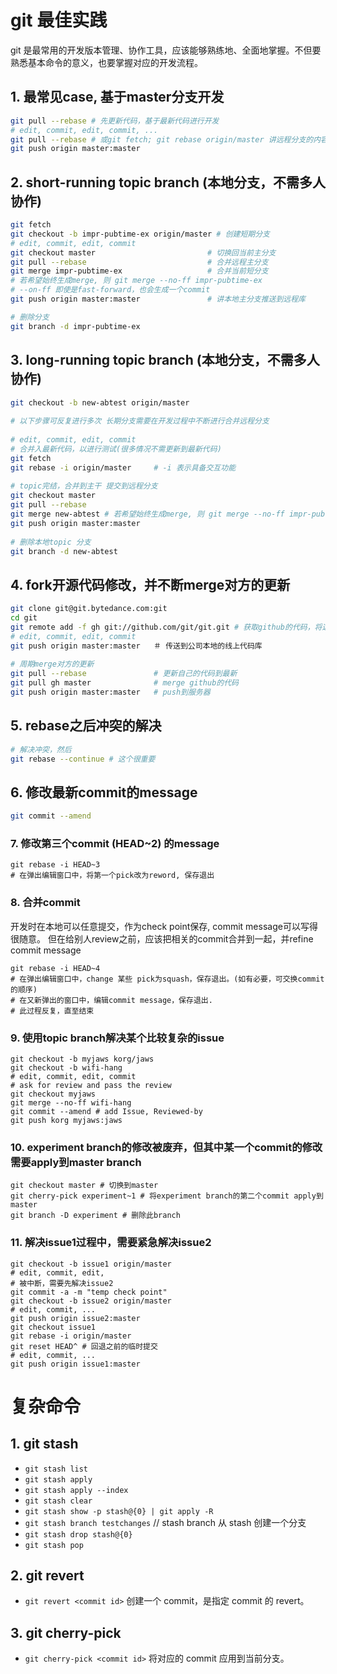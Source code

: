 # git 最佳实践

git 是最常用的开发版本管理、协作工具，应该能够熟练地、全面地掌握。不但要熟悉基本命令的意义，也要掌握对应的开发流程。

## 1. 最常见case, 基于master分支开发

```bash
git pull --rebase # 先更新代码，基于最新代码进行开发
# edit, commit, edit, commit, ...
git pull --rebase # 或git fetch; git rebase origin/master 讲远程分支的内容合并到本地分支。
git push origin master:master
```

## 2. short-running topic branch (本地分支，不需多人协作)

```bash
git fetch
git checkout -b impr-pubtime-ex origin/master # 创建短期分支
# edit, commit, edit, commit
git checkout master                         # 切换回当前主分支
git pull --rebase                           # 合并远程主分支
git merge impr-pubtime-ex                   # 合并当前短分支
# 若希望始终生成merge, 则 git merge --no-ff impr-pubtime-ex
# --on-ff 即使是fast-forward，也会生成一个commit
git push origin master:master               # 讲本地主分支推送到远程库

# 删除分支
git branch -d impr-pubtime-ex
```

## 3. long-running topic branch (本地分支，不需多人协作)

```bash
git checkout -b new-abtest origin/master
 
# 以下步骤可反复进行多次 长期分支需要在开发过程中不断进行合并远程分支
 
# edit, commit, edit, commit
# 合并入最新代码，以进行测试(很多情况不需更新到最新代码)
git fetch
git rebase -i origin/master     # -i 表示具备交互功能
 
# topic完结，合并到主干 提交到远程分支
git checkout master
git pull --rebase
git merge new-abtest # 若希望始终生成merge, 则 git merge --no-ff impr-pubtime-ex
git push origin master:master
 
# 删除本地topic 分支
git branch -d new-abtest
```

## 4. fork开源代码修改，并不断merge对方的更新

```bash
git clone git@git.bytedance.com:git
cd git
git remote add -f gh git://github.com/git/git.git # 获取github的代码，将这个远程库取名为gh
# edit, commit, edit, commit
git push origin master:master   ＃ 传送到公司本地的线上代码库
 
# 周期merge对方的更新
git pull --rebase               # 更新自己的代码到最新
git pull gh master              # merge github的代码
git push origin master:master   # push到服务器
```

## 5. rebase之后冲突的解决

```bash
# 解决冲突，然后
git rebase --continue # 这个很重要
```

## 6. 修改最新commit的message

```bash
git commit --amend
```

### 7. 修改第三个commit (HEAD~2) 的message

```
git rebase -i HEAD~3
# 在弹出编辑窗口中，将第一个pick改为reword, 保存退出
```

### 8. 合并commit

开发时在本地可以任意提交，作为check point保存, commit message可以写得很随意。
但在给别人review之前，应该把相关的commit合并到一起，并refine commit message

```
git rebase -i HEAD~4
# 在弹出编辑窗口中，change 某些 pick为squash，保存退出。(如有必要，可交换commit的顺序)
# 在又新弹出的窗口中，编辑commit message，保存退出.
# 此过程反复，直至结束
```

### 9. 使用topic branch解决某个比较复杂的issue

```
git checkout -b myjaws korg/jaws
git checkout -b wifi-hang
# edit, commit, edit, commit
# ask for review and pass the review
git checkout myjaws
git merge --no-ff wifi-hang
git commit --amend # add Issue, Reviewed-by
git push korg myjaws:jaws
```

### 10. experiment branch的修改被废弃，但其中某一个commit的修改需要apply到master branch

```
git checkout master # 切换到master
git cherry-pick experiment~1 # 将experiment branch的第二个commit apply到master
git branch -D experiment # 删除此branch
```

### 11. 解决issue1过程中，需要紧急解决issue2

```
git checkout -b issue1 origin/master
# edit, commit, edit,
# 被中断，需要先解决issue2
git commit -a -m "temp check point"
git checkout -b issue2 origin/master
# edit, commit, ...
git push origin issue2:master
git checkout issue1
git rebase -i origin/master
git reset HEAD^ # 回退之前的临时提交
# edit, commit, ...
git push origin issue1:master
```


# 复杂命令

## 1. git stash

+ `git stash list`
+ `git stash apply`
+ `git stash apply --index`
+ `git stash clear`
+ `git stash show -p stash@{0} | git apply -R`
+ `git stash branch testchanges` // stash branch 从 stash 创建一个分支
+ `git stash drop stash@{0}`
+ `git stash pop`


## 2. git revert
+ `git revert <commit id>` 创建一个 commit，是指定 commit 的 revert。

## 3. git cherry-pick
+ `git cherry-pick <commit id>` 将对应的 commit 应用到当前分支。
